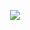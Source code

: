 <p align="center"> 
<img src="https://capsule-render.vercel.app/api?type=wave&color=auto&height=300&section=header&text=Welcome!%20&fontSize=90"/>
</p>
